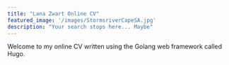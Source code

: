 ```yaml
---
title: "Lana Zwart Online CV"
featured_image: '/images/StormsriverCapeSA.jpg'
description: "Your search stops here... Maybe"
---
```

Welcome to my online CV written using the Golang web framework called Hugo.
